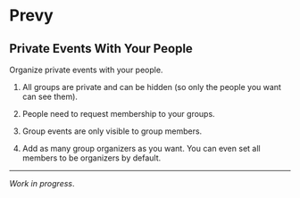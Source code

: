 # Prevy

## Private Events With Your People

Organize private events with your people.

1. All groups are private and can be hidden (so only the people you want can see them).

2. People need to request membership to your groups.

3. Group events are only visible to group members.

4. Add as many group organizers as you want. You can even set all members to be organizers by default.

---

*Work in progress*.
